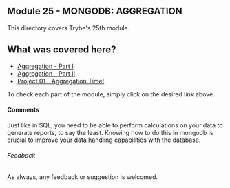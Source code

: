 ## Module 25 - MONGODB: AGGREGATION

This directory covers Trybe's 25th module.

## What was covered here?

* [Aggregation - Part I](./25.1_AGGREGATION_P1)
* [Aggregation - Part II](./25.2_AGGREGATION_P2)
* [Project 01 - Aggregation Time!](./Project_01_Aggregations)

To check each part of the module, simply click on the desired link above.

#### Comments

Just like in SQL, you need to be able to perform calculations on your data to generate reports, to say the least. Knowing how to do this in mongodb is crucial to improve your data handling capabilities with the database.

###### Feedback

As always, any feedback or suggestion is welcomed.

